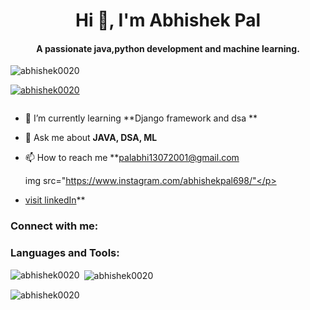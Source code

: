 <h1 align="center">Hi 👋, I'm Abhishek Pal</h1>
<h4 align="center">A passionate java,python development and machine learning.</h4>

<p align="left"> <img src="https://komarev.com/ghpvc/?username=abhishek0020&label=Profile%20views&color=0e75b6&style=flat" alt="abhishek0020" /> </p>

<p align="left"> <a href="https://github.com/ryo-ma/github-profile-trophy"><img src="https://github-profile-trophy.vercel.app/?username=abhishek0020" alt="abhishek0020" /></a> </p>

<p align="left"> <a href="https://twitter.com/" target="blank"><img src="https://img.shields.io/twitter/follow/?logo=twitter&style=for-the-badge" alt="" /></a> </p>

- 🌱 I’m currently learning **Django framework and dsa **

- 💬 Ask me about **JAVA, DSA, ML**

- 📫 How to reach me **palabhi13072001@gmail.com <p>img src="https://www.instagram.com/abhishekpal698/"</p>
- <a href="https://www.linkedin.com/in/abhishek-pal-5bbb8a224/">visit linkedIn</a>**

<h3 align="left">Connect with me:</h3>
<p align="left">
</p>

<h3 align="left">Languages and Tools:</h3>


<p><img align="left" src="https://github-readme-stats.vercel.app/api/top-langs?username=abhishek0020&show_icons=true&locale=en&layout=compact" alt="abhishek0020" /></p>

<p>&nbsp;<img align="center" src="https://github-readme-stats.vercel.app/api?username=abhishek0020&show_icons=true&locale=en" alt="abhishek0020" /></p>

<p><img align="center" src="https://github-readme-streak-stats.herokuapp.com/?user=abhishek0020&" alt="abhishek0020" /></p>
